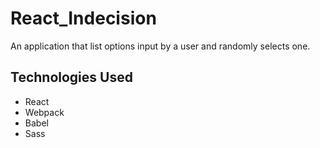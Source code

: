 # React_Indecision

An application that list options input by a user and randomly selects one.

## Technologies Used

- React
- Webpack
- Babel
- Sass
